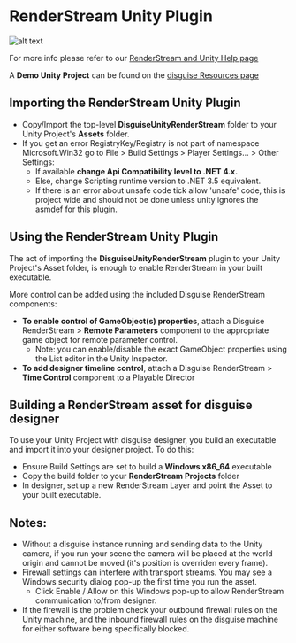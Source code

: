# RenderStream Unity Plugin

![alt text](https://download.disguise.one/media/6921/unity.png)

For more info please refer to our [RenderStream and Unity Help page](https://help.disguise.one/Content/Configuring/Render-engines/RenderStream-Unity.htm)

A **Demo Unity Project** can be found on the [disguise Resources page](https://download.disguise.one/#resources)

## Importing the RenderStream Unity Plugin

*  Copy/Import the top-level **DisguiseUnityRenderStream** folder to your Unity Project's **Assets** folder.
*  If you get an error RegistryKey/Registry is not part of namespace Microsoft.Win32 go to File > Build Settings > Player Settings... > Other Settings:
    *  If available **change Api Compatibility level to .NET 4.x.**
    *  Else, change Scripting runtime version to .NET 3.5 equivalent.
    *  If there is an error about unsafe code tick allow 'unsafe' code, this is project wide and should not be done unless unity ignores the asmdef for this plugin.
 
## Using the RenderStream Unity Plugin

The act of importing the **DisguiseUnityRenderStream** plugin to your Unity Project's Asset folder, is enough to enable RenderStream in your built executable.

More control can be added using the included Disguise RenderStream components:

* **To enable control of GameObject(s) properties**, attach a Disguise RenderStream > **Remote Parameters** component to the appropriate game object for remote parameter control.
   * Note: you can enable/disable the exact GameObject properties using the List editor in the Unity Inspector.
* **To add designer timeline control**, attach a Disguise RenderStream > **Time Control** component to a Playable Director

## Building a RenderStream asset for disguise designer

To use your Unity Project with disguise designer, you build an executable and import it into your designer project. To do this:
* Ensure Build Settings are set to build a **Windows x86_64** executable
* Copy the build folder to your **RenderStream Projects** folder
* In designer, set up a new RenderStream Layer and point the Asset to your built executable.

## Notes:

*  Without a disguise instance running and sending data to the Unity camera, if you run your scene the camera will be placed at the world origin and cannot be moved (it's position is overriden every frame).
*  Firewall settings can interfere with transport streams. You may see a Windows security dialog pop-up the first time you run the asset.
   * Click Enable / Allow on this Windows pop-up to allow RenderStream communication to/from designer.
*  If the firewall is the problem check your outbound firewall rules on the Unity machine, and the inbound firewall rules on the disguise machine for either software being specifically blocked.
